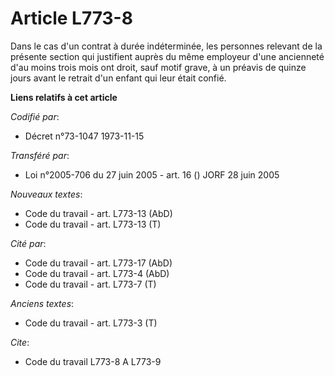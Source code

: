 # Article L773-8

Dans le cas d'un contrat à durée indéterminée, les personnes relevant de la présente section qui justifient auprès du même
employeur d'une ancienneté d'au moins trois mois ont droit, sauf motif grave, à un préavis de quinze jours avant le retrait
d'un enfant qui leur était confié.

**Liens relatifs à cet article**

_Codifié par_:

  - Décret n°73-1047 1973-11-15

_Transféré par_:

  - Loi n°2005-706 du 27 juin 2005 - art. 16 () JORF 28 juin 2005

_Nouveaux textes_:

  - Code du travail - art. L773-13 (AbD)
  - Code du travail - art. L773-13 (T)

_Cité par_:

  - Code du travail - art. L773-17 (AbD)
  - Code du travail - art. L773-4 (AbD)
  - Code du travail - art. L773-7 (T)

_Anciens textes_:

  - Code du travail - art. L773-3 (T)

_Cite_:

  - Code du travail L773-8 A L773-9
